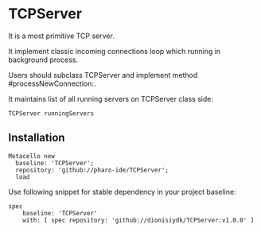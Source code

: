 # TCPServer
It is a most primitive TCP server. 

It implement classic incoming connections loop which running in background process. 

Users should subclass TCPServer and implement method #processNewConnection:. 

It maintains list of all running servers on TCPServer class side:
```Smalltalk
TCPServer runningServers
```

## Installation
```Smalltalk
Metacello new
  baseline: 'TCPServer';
  repository: 'github://pharo-ide/TCPServer';
  load
```
Use following snippet for stable dependency in your project baseline:
```Smalltalk
spec
    baseline: 'TCPServer'
    with: [ spec repository: 'github://dionisiydk/TCPServer:v1.0.0' ]
```
